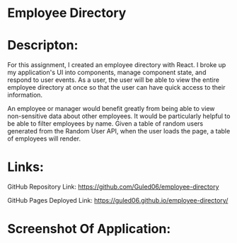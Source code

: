 # Employee Directory

# Descripton:

For this assignment, I created an employee directory with React. I broke up my application's UI into components, manage component state, and respond to user events. As a user, the user will be able to view the entire employee directory at once so that the user can have quick access to their information.

An employee or manager would benefit greatly from being able to view non-sensitive data about other employees. It would be particularly helpful to be able to filter employees by name. Given a table of random users generated from the Random User API, when the user loads the page, a table of employees will render.

# Links:

GitHub Repository Link: https://github.com/Guled06/employee-directory

GitHub Pages Deployed Link: https://guled06.github.io/employee-directory/

# Screenshot Of Application:





